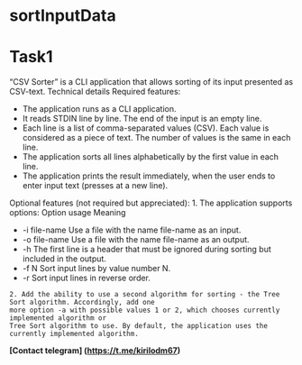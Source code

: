 # sortInputData
# Task1
“CSV Sorter” is a CLI application that allows sorting of its input presented as CSV-text.
Technical details
	Required features:
	<ul>
	<li>The application runs as a CLI application.</li> 
	<li>It reads STDIN line by line. The end of the input is an empty line.</li>
	<li>Each line is a list of comma-separated values (CSV). Each value is considered as a piece of text. The number of values is the same in each line.</li>
	<li>The application sorts all lines alphabetically by the first value in each line.</li>
	<li>The application prints the result immediately, when the user ends to enter input text (presses <Enter> at a new line).</li>
</ul>
	Optional features (not required but appreciated):
	1. The application supports options:
		Option usage Meaning
	<ul>
	<li>-i file-name Use a file with the name file-name as an input.</li>
	<li>-o file-name Use a file with the name file-name as an output.</li>
	<li>-h The first line is a header that must be ignored during sorting but included in the output.</li>
	<li>-f N Sort input lines by value number N.</li>
	<li>-r Sort input lines in reverse order.</li>
	</ul>
			
			
			
			
			
	2. Add the ability to use a second algorithm for sorting - the Tree Sort algorithm. Accordingly, add one
	more option -a with possible values 1 or 2, which chooses currently implemented algorithm or
	Tree Sort algorithm to use. By default, the application uses the currently implemented algorithm.
	
	

**[Contact telegram] (https://t.me/kirilodm67)**
